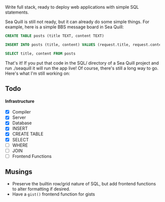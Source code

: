 Write full stack, ready to deploy web applications with simple SQL statements.

Sea Quill is still not ready, but it can already do some simple things. For example, here is a simple BBS message board in Sea Quill:

```sql
CREATE TABLE posts (title TEXT, content TEXT)

INSERT INTO posts (title, content) VALUES (request.title, request.content)

SELECT title, content FROM posts
```

That's it! If you put that code in the SQL/ directory of a Sea Quill project and run ./seaquill it will run the app live! Of course, there's still a long way to go. Here's what I'm still working on:

## Todo

#### Infrastructure

- [x] Compiler
- [x] Server
- [x] Database
- [x] INSERT
- [x] CREATE TABLE
- [x] SELECT
- [ ] WHERE
- [ ] JOIN
- [ ] Frontend Functions

## Musings

* Preserve the builtin row/grid nature of SQL, but add frontend functions to alter formatting if desired.
* Have a `gist()` frontend function for gists

